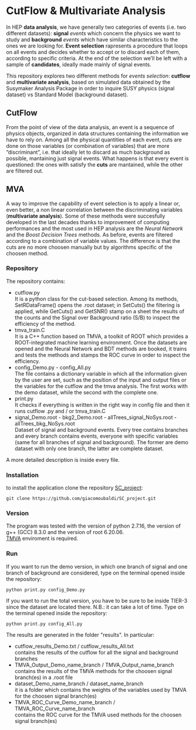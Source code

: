 # CutFlow & Multivariate Analysis

In HEP **data analysis**, we have generally two categories of events (i.e. two different datasets): **signal** *events* which concern the physics we want to study and **background** *events* which have similar characteristics to the ones we are looking for.
**Event selection** rapresents a procedure that loops on all events and decides whether to accept or to discard each of them, according to specific criteria. At the end of the selection we’ll be left with a sample of **candidates**, ideally made mainly of signal events.

This repository explores two different methods for *events selection*: **cutflow** and **multivariate analysis**, based on simulated data obtained by the Susymaker Analysis Package in order to inquire SUSY physics (signal dataset) vs Standard Model (background dataset).


## CutFlow
From the point of view of the data analysis, an event is a sequence of physics objects, organized in data structures containing the information we have to rely on.
Among all the physical quantities of each event, cuts are done on those variables (or combination of variables) that are more ”discriminant”, i.e. that ideally let to discard as much background as possible, mantaining just signal events.
What happens is that every event is questioned: the ones with satisfy the **cuts** are mantained, while the other are filtered out.

## MVA
A way to improve the capability of event selection is to apply a linear or, even better, a non linear correlation between the discriminating variables (**multivariate analysis**). Some of these methods were succesfully developed in the last decades thanks to improvement of computing performances and the most used in HEP analysis are the *Neural Network* and the *Boost Decision Trees* methods. As before, events are filtered according to a combination of variable values. The difference is that the cuts are no more choosen manually but by algorithms specific of the choosen method.


### Repository
The repository contains:
- cutflow.py  
It is a  python class for the cut-based selection. Among its methods, SetRDataFrame() opens the .root dataset; in SetCuts() the filtering is applied, while GetCuts() and GetSNR() stamp on a sheet the results of the counts and the Signal over Background ratio (S/B) to inspect the efficiency of the method. 
- tmva_train.C  
It is a C++ function based on TMVA, a toolkit of ROOT which provides a ROOT-integrated machine learning
environment. Once the datasets are opened and the Neural Network and BDT methods are booked, it trains and tests the methods and stamps the ROC curve in order to inspect the efficiency. 
- config_Demo.py - config_All.py  
The file contains a dictionary variable in which all the information given by the user are set, such as the position of the input and output files or the variables for the cutflow and the tmva analysis.
The first works with the demo dataset, while the second with the complete one.
- print.py  
It checks if everything is written in the right way in config file and then it runs cutflow .py and / or tmva_train.C
- signal_Demo.root - bkg2_Demo.root - allTrees_signal_NoSys.root - allTrees_bkg_NoSys.root  
Dataset of signal and background events. Every tree contains branches and every branch contains events, everyone with specific variables (same for all branches of signal and background). The former are demo dataset with only one branch, the latter are complete dataset.


A more detailed description is inside every file.

### Installation
to install the application clone the repository [SC_project](https://github.com/giacomoubaldi/SC_project.git):

```
git clone https://github.com/giacomoubaldi/SC_project.git
```

### Version
The program was tested with the version of python 2.7.16, the version of g++ (GCC) 8.3.0 and the version of root 6.20.06.  
[TMVA](https://root.cern/manual/tmva/) enviroment is required.



### Run
If you want to run the demo version, in which one branch of signal and one branch of background are considered, type on the terminal opened inside the repository:

```
python print.py config_Demo.py
```



If you want to run the total version, you have to be sure to be inside TIER-3 since the dataset are located there. N.B.: it can take a lot of time.
Type on the terminal opened inside the repository:

```
python print.py config_All.py
```
The results are generated in the folder "results". In particular:
- cutflow_results_Demo.txt / cutflow_results_All.txt  
contains the results of the cutflow for all the signal and background branches
- TMVA_Output_Demo_name_branch / TMVA_Output_name_branch  
contains the results of the TMVA methods for the choosen signal branch(es) in a .root file
- dataset_Demo_name_branch / dataset_name_branch  
it is a folder which contains the weights of the variables used by TMVA for the choosen signal branch(es)
- TMVA_ROC_Curve_Demo_name_branch / TMVA_ROC_Curve_name_branch  
contains the ROC curve for the TMVA used methods for the choosen signal branch(es)

